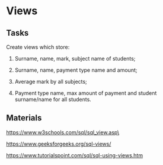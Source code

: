 # Views

## Tasks
Create views which store: 

1) Surname, name, mark, subject name of students; 

2) Surname, name, payment type name and amount; 

3) Average mark by all subjects; 

4) Payment type name, max amount of payment and student surname/name for all students. 

## Materials
https://www.w3schools.com/sql/sql_view.asp\ 

https://www.geeksforgeeks.org/sql-views/ 

https://www.tutorialspoint.com/sql/sql-using-views.htm 
